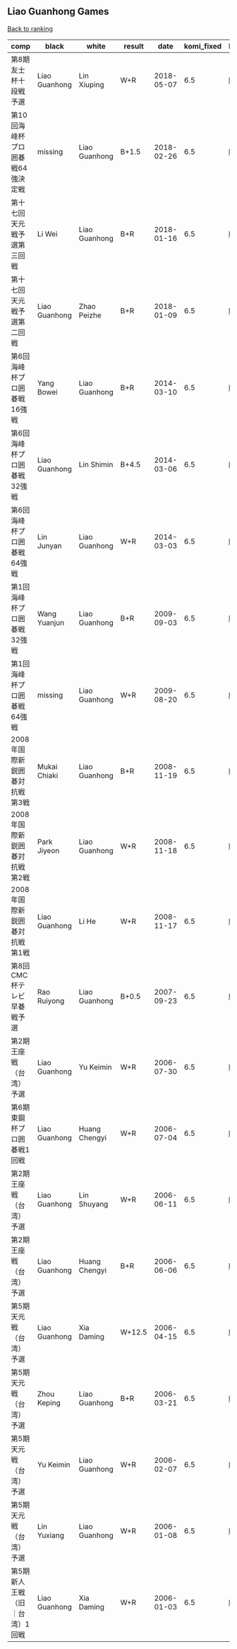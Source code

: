 ## Liao Guanhong Games

[Back to ranking](index.md)




| **comp** | **black** | **white** | **result** | **date** | **komi_fixed** | **kifu** | 
| --- | --- | --- | --- | --- | --- | --- |
| 第8期友士杯十段戦予選 | Liao Guanhong | Lin Xiuping | W+R | 2018-05-07 | 6.5 | [Kifu](https://kifudepot.net/kifucontents.php?id=eGfnWzJT5X%2B%2BEi5u1FgXig%3D%3D) | 
| 第10回海峰杯プロ囲碁戦64強決定戦 | missing | Liao Guanhong | B+1.5 | 2018-02-26 | 6.5 | [Kifu](https://kifudepot.net/kifucontents.php?id=1%2FVXBUnwrSVh4JL%2Fr5dN5Q%3D%3D) | 
| 第十七回天元戦予選第三回戦 | Li Wei | Liao Guanhong | B+R | 2018-01-16 | 6.5 | [Kifu](https://kifudepot.net/kifucontents.php?id=5xTrK7m174gHIz0yWAqS7g%3D%3D) | 
| 第十七回天元戦予選第二回戦 | Liao Guanhong | Zhao Peizhe | B+R | 2018-01-09 | 6.5 | [Kifu](https://kifudepot.net/kifucontents.php?id=c6q4egD9ZJFZTR6CLF1Xjw%3D%3D) | 
| 第6回海峰杯プロ囲碁戦16強戦 | Yang Bowei | Liao Guanhong | B+R | 2014-03-10 | 6.5 | [Kifu](https://kifudepot.net/kifucontents.php?id=H%2FsXZ5Gqz7XUZnYLnTrMxQ%3D%3D) | 
| 第6回海峰杯プロ囲碁戦32強戦 | Liao Guanhong | Lin Shimin | B+4.5 | 2014-03-06 | 6.5 | [Kifu](https://kifudepot.net/kifucontents.php?id=%2F4lR6iXoUYeJTp1YaWlpmQ%3D%3D) | 
| 第6回海峰杯プロ囲碁戦64強戦 | Lin Junyan | Liao Guanhong | W+R | 2014-03-03 | 6.5 | [Kifu](https://kifudepot.net/kifucontents.php?id=9R3MmJ9EyZ%2FVziQAWm%2F%2FSQ%3D%3D) | 
| 第1回海峰杯プロ囲碁戦32強戦 | Wang Yuanjun | Liao Guanhong | B+R | 2009-09-03 | 6.5 | [Kifu](https://kifudepot.net/kifucontents.php?id=XWEq0hKn%2F0nrP%2B7%2FOKdpeQ%3D%3D) | 
| 第1回海峰杯プロ囲碁戦64強戦 | missing | Liao Guanhong | W+R | 2009-08-20 | 6.5 | [Kifu](https://kifudepot.net/kifucontents.php?id=%2FXTev%2Fk9RvuyLdM4FNfc4A%3D%3D) | 
| 2008年国際新鋭囲碁対抗戦第3戦 | Mukai Chiaki | Liao Guanhong | B+R | 2008-11-19 | 6.5 | [Kifu](https://kifudepot.net/kifucontents.php?id=RN1zeI3CjvSnUGvqwqfhoA%3D%3D) | 
| 2008年国際新鋭囲碁対抗戦第2戦 | Park Jiyeon | Liao Guanhong | W+R | 2008-11-18 | 6.5 | [Kifu](https://kifudepot.net/kifucontents.php?id=ipaiJEX1dvuwyrkd5xL8yw%3D%3D) | 
| 2008年国際新鋭囲碁対抗戦第1戦 | Liao Guanhong | Li He | W+R | 2008-11-17 | 6.5 | [Kifu](https://kifudepot.net/kifucontents.php?id=r1tw%2F%2Fmc6XOYwX9%2Fwpp1%2FQ%3D%3D) | 
| 第8回CMC杯テレビ早碁戦予選 | Rao Ruiyong | Liao Guanhong | B+0.5 | 2007-09-23 | 6.5 | [Kifu](https://kifudepot.net/kifucontents.php?id=zrS1OxNVNZeDGNfBs6jtdg%3D%3D) | 
| 第2期王座戦（台湾）予選 | Liao Guanhong | Yu Keimin | W+R | 2006-07-30 | 6.5 | [Kifu](https://kifudepot.net/kifucontents.php?id=LtkDWfo4oYZubBvTVPr6hA%3D%3D) | 
| 第6期東鋼杯プロ囲碁戦1回戦 | Liao Guanhong | Huang Chengyi | W+R | 2006-07-04 | 6.5 | [Kifu](https://kifudepot.net/kifucontents.php?id=MKJ1k15gxVtclJAF9FSMcw%3D%3D) | 
| 第2期王座戦（台湾）予選 | Liao Guanhong | Lin Shuyang | W+R | 2006-06-11 | 6.5 | [Kifu](https://kifudepot.net/kifucontents.php?id=0R9bNjNzQnZoH74UoWcEhw%3D%3D) | 
| 第2期王座戦（台湾）予選 | Liao Guanhong | Huang Chengyi | B+R | 2006-06-06 | 6.5 | [Kifu](https://kifudepot.net/kifucontents.php?id=koqMXg8bOSOY3UGNu57Tpg%3D%3D) | 
| 第5期天元戦（台湾）予選 | Liao Guanhong | Xia Daming | W+12.5 | 2006-04-15 | 6.5 | [Kifu](https://kifudepot.net/kifucontents.php?id=FWn8X0WUY8pF5vSI%2Bj2RUA%3D%3D) | 
| 第5期天元戦（台湾）予選 | Zhou Keping | Liao Guanhong | B+R | 2006-03-21 | 6.5 | [Kifu](https://kifudepot.net/kifucontents.php?id=yGhUxmqjiqoG0O7s1z1IpQ%3D%3D) | 
| 第5期天元戦（台湾）予選 | Yu Keimin | Liao Guanhong | W+R | 2006-02-07 | 6.5 | [Kifu](https://kifudepot.net/kifucontents.php?id=tKNK%2FG%2Fh5WSLCjn4kaEW0w%3D%3D) | 
| 第5期天元戦（台湾）予選 | Lin Yuxiang | Liao Guanhong | W+R | 2006-01-08 | 6.5 | [Kifu](https://kifudepot.net/kifucontents.php?id=AS%2FoSqgOgNL4%2B9XNrtTHrw%3D%3D) | 
| 第5期新人王戦（旧｜台湾）1回戦 | Liao Guanhong | Xia Daming | W+R | 2006-01-03 | 6.5 | [Kifu](https://kifudepot.net/kifucontents.php?id=42LtV1XGDmDbM%2FXpqXP%2B0g%3D%3D) |




